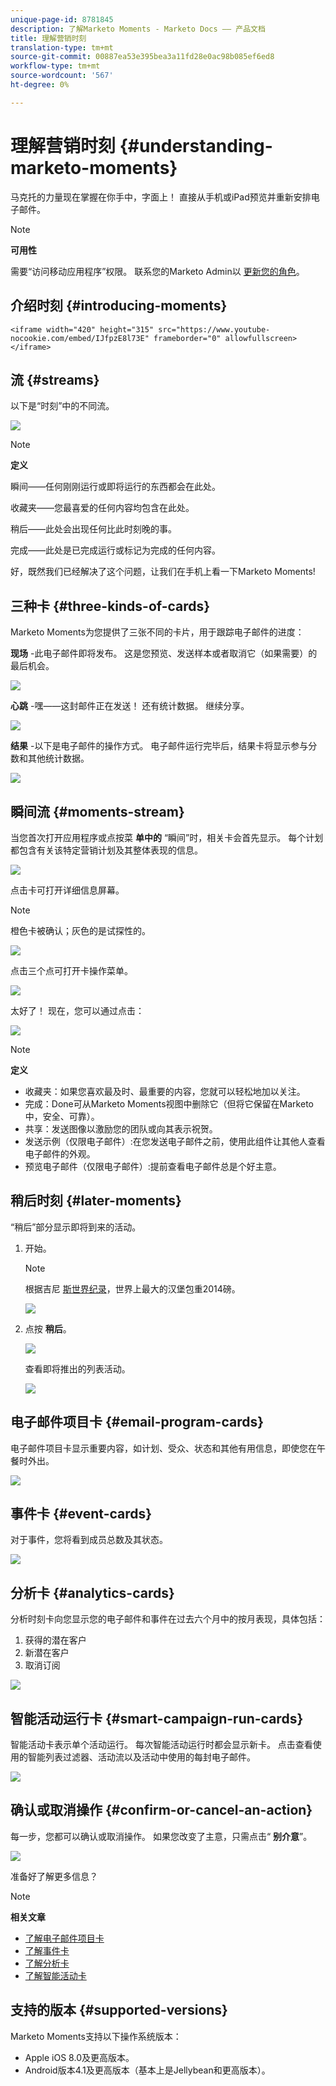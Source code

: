 ```yaml
---
unique-page-id: 8781845
description: 了解Marketo Moments - Marketo Docs —— 产品文档
title: 理解营销时刻
translation-type: tm+mt
source-git-commit: 00887ea53e395bea3a11fd28e0ac98b085ef6ed8
workflow-type: tm+mt
source-wordcount: '567'
ht-degree: 0%

---
```



# 理解营销时刻 {#understanding-marketo-moments}

马克托的力量现在掌握在你手中，字面上！ 直接从手机或iPad预览并重新安排电子邮件。

>[!NOTE]
>
>**可用性**
>
>需要“访问移动应用程序”权限。 联系您的Marketo Admin以 [更新您的角色](../../../../../product-docs/administration/users-and-roles/managing-user-roles-and-permissions.md)。

## 介绍时刻 {#introducing-moments}

`<iframe width="420" height="315" src="https://www.youtube-nocookie.com/embed/IJfpzE8l73E" frameborder="0" allowfullscreen></iframe>`

## 流 {#streams}

以下是“时刻”中的不同流。

![](assets/image2015-7-15-15-3a6-3a10.png)

>[!NOTE]
>
>**定义**
>
>瞬间——任何刚刚运行或即将运行的东西都会在此处。
>
>收藏夹——您最喜爱的任何内容均包含在此处。
>
>稍后——此处会出现任何比此时刻晚的事。
>
>完成——此处是已完成运行或标记为完成的任何内容。

好，既然我们已经解决了这个问题，让我们在手机上看一下Marketo Moments!

## 三种卡 {#three-kinds-of-cards}

Marketo Moments为您提供了三张不同的卡片，用于跟踪电子邮件的进度：

**现场** -此电子邮件即将发布。 这是您预览、发送样本或者取消它（如果需要）的最后机会。

![](assets/image2015-7-17-11-3a25-3a48.png)

**心跳** -嘿——这封邮件正在发送！ 还有统计数据。 继续分享。

![](assets/image2015-7-17-11-3a27-3a22.png)

**结果** -以下是电子邮件的操作方式。 电子邮件运行完毕后，结果卡将显示参与分数和其他统计数据。

![](assets/image2015-7-17-11-3a43-3a28.png)

## 瞬间流 {#moments-stream}

当您首次打开应用程序或点按菜 **单中的** “瞬间”时，相关卡会首先显示。 每个计划都包含有关该特定营销计划及其整体表现的信息。

![](assets/image2015-7-15-10-3a46-3a19.png)

点击卡可打开详细信息屏幕。

>[!NOTE]
>
>橙色卡被确认；灰色的是试探性的。

![](assets/image2015-9-25-9-3a37-3a26.png)

点击三个点可打开卡操作菜单。

![](assets/image2015-7-15-10-3a47-3a34.png)

太好了！ 现在，您可以通过点击：

![](assets/image2015-7-15-10-3a49-3a20.png)

>[!NOTE]
>
>**定义**
>
>* 收藏夹：如果您喜欢最及时、最重要的内容，您就可以轻松地加以关注。
>* 完成：Done可从Marketo Moments视图中删除它（但将它保留在Marketo中，安全、可靠）。
>* 共享：发送图像以激励您的团队或向其表示祝贺。
>* 发送示例（仅限电子邮件）:在您发送电子邮件之前，使用此组件让其他人查看电子邮件的外观。
>* 预览电子邮件（仅限电子邮件）:提前查看电子邮件总是个好主意。

>



## 稍后时刻 {#later-moments}

“稍后”部分显示即将到来的活动。

1. 开始。

   >[!NOTE]
   >
   >根据吉尼 [斯世界纪录](http://www.guinnessworldrecords.com/world-records/largest-hamburger)，世界上最大的汉堡包重2014磅。

   ![](assets/image2015-7-15-10-3a52-3a5.png)

1. 点按 **稍后**。

   ![](assets/image2015-7-15-10-3a54-3a47.png)

   查看即将推出的列表活动。

   ![](assets/image2015-6-29-15-3a24-3a3.png)

## 电子邮件项目卡 {#email-program-cards}

电子邮件项目卡显示重要内容，如计划、受众、状态和其他有用信息，即使您在午餐时外出。

![](assets/image2015-6-29-15-3a31-3a57.png)

## 事件卡 {#event-cards}

对于事件，您将看到成员总数及其状态。

![](assets/image2015-6-29-15-3a39-3a12.png)

## 分析卡 {#analytics-cards}

分析时刻卡向您显示您的电子邮件和事件在过去六个月中的按月表现，具体包括：

1. 获得的潜在客户
1. 新潜在客户
1. 取消订阅

![](assets/image2015-7-6-13-3a26-3a33.png)

## 智能活动运行卡 {#smart-campaign-run-cards}

智能活动卡表示单个活动运行。 每次智能活动运行时都会显示新卡。 点击查看使用的智能列表过滤器、活动流以及活动中使用的每封电子邮件。

![](assets/image2015-9-23-11-3a0-3a54.png)

## 确认或取消操作 {#confirm-or-cancel-an-action}

每一步，您都可以确认或取消操作。 如果您改变了主意，只需点击“ **别介意**”。

![](assets/image2015-7-14-17-3a11-3a29.png)

准备好了解更多信息？

>[!NOTE]
>
>**相关文章**
>
>* [了解电子邮件项目卡](understanding-email-program-cards.md)
>* [了解事件卡](understanding-event-cards.md)
>* [了解分析卡](understanding-analytics-cards.md)
>* [了解智能活动卡](understanding-smart-campaign-cards.md)

>



## 支持的版本  {#supported-versions}

Marketo Moments支持以下操作系统版本：

* Apple iOS 8.0及更高版本。
* Android版本4.1及更高版本（基本上是Jellybean和更高版本）。

